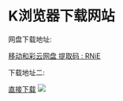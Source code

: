 # K浏览器下载网站
网盘下载地址: 

[移动和彩云网盘  提取码 : RNiE](http://caiyun.feixin.10086.cn/dl/175CkJbsqkhb6)

下载地址二:

[直接下载](https://kerry1997.github.io/Kerry100/apk/com.oen.kerry_360.apk) 
![](https://kerry1997.github.io/Kerry100/img/Screenshot_20200515_111532.jpg)
